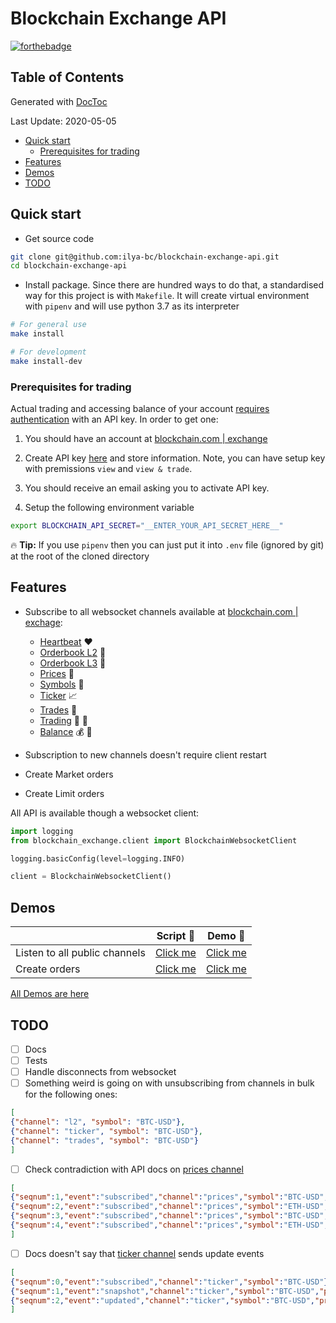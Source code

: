 # Blockchain Exchange API
[![forthebadge](https://forthebadge.com/images/badges/built-with-love.svg)](https://exchange.blockchain.com/)

<!-- START doctoc generated TOC please keep comment here to allow auto update -->
<!-- DON'T EDIT THIS SECTION, INSTEAD RE-RUN doctoc TO UPDATE -->

## Table of Contents
Generated with [DocToc](https://github.com/thlorenz/doctoc)

Last Update: 2020-05-05

- [Quick start](#quick-start)
  - [Prerequisites for trading](#prerequisites-for-trading)
- [Features](#features)
- [Demos](#demos)
- [TODO](#todo)

<!-- END doctoc generated TOC please keep comment here to allow auto update -->

## Quick start
-   Get source code
```bash
git clone git@github.com:ilya-bc/blockchain-exchange-api.git
cd blockchain-exchange-api
```

-   Install package. Since there are hundred ways to do that, a standardised way for this project is with `Makefile`. It will create virtual environment with `pipenv` and will use python 3.7 as its interpreter
```bash
# For general use
make install

# For development
make install-dev
```

### Prerequisites for trading
Actual trading and accessing balance of your account [requires authentication](https://exchange.blockchain.com/api/#authenticated-channels) with an API key. In order to get one:

1.  You should have an account at [blockchain.com | exchange](https://exchange.blockchain.com/)

1.  Create API key [here](https://exchange.blockchain.com/settings/api) and store information. Note, you can have setup key with premissions `view` and `view & trade`.

1.  You should receive an email asking you to activate API key.

1.  Setup the following environment variable
```bash
export BLOCKCHAIN_API_SECRET="__ENTER_YOUR_API_SECRET_HERE__"
```
:fire: **Tip:** If you use `pipenv` then you can just put it into `.env` file (ignored by git) at the root of the cloned directory

## Features
-   Subscribe to all websocket channels available at [blockchain.com | exchage](https://exchange.blockchain.com/api/#websocket-api):
    -   [Heartbeat](https://exchange.blockchain.com/api/#heartbeat) :hearts:
    -   [Orderbook L2](https://exchange.blockchain.com/api/#l2-order-book) :blue_book:
    -   [Orderbook L3](https://exchange.blockchain.com/api/#l3-order-book) :green_book:
    -   [Prices](https://exchange.blockchain.com/api/#prices) :atm:
    -   [Symbols](https://exchange.blockchain.com/api/#symbols) :symbols:
    -   [Ticker](https://exchange.blockchain.com/api/#ticker) :chart_with_upwards_trend:
    -   [Trades](https://exchange.blockchain.com/api/#trades) :currency_exchange:
    -   [Trading](https://exchange.blockchain.com/api/#trading) :bank: :closed_lock_with_key:
    -   [Balance](https://exchange.blockchain.com/api/#balances) :moneybag: :closed_lock_with_key:

-   Subscription to new channels doesn't require client restart
-   Create Market orders
-   Create Limit orders

All API is available though a websocket client:
```python
import logging
from blockchain_exchange.client import BlockchainWebsocketClient

logging.basicConfig(level=logging.INFO)

client = BlockchainWebsocketClient()
```


## Demos
|                               | Script :snake:   | Demo :movie_camera:    |
|-------------------------------|----------|----------|
| Listen to all public channels | [Click me](https://github.com/ilya-bc/blockchain-exchange-api/blob/master/examples/run-00-subscribe-to-public-channels.py) | [Click me](https://drive.google.com/open?id=1jw15dL1qMNJEGbnOsuhr6q0QQWhxLgjs) |
| Create orders                 | [Click me](https://github.com/ilya-bc/blockchain-exchange-api/blob/master/examples/run-01-subscribe-to-trading-channel.py) | [Click me](https://drive.google.com/open?id=1GP4n_JosneEKd38OYPtAuo_fDhIKHmDL) |

[All Demos are here](https://drive.google.com/open?id=1DXx-EFS6c0jdJlWgg6X7uwhzYbscuL8d)

## TODO
- [ ]   Docs
- [ ]   Tests
- [ ]   Handle disconnects from websocket
- [ ]   Something weird is going on with unsubscribing from channels in bulk for the following ones:
```json
[
{"channel": "l2", "symbol": "BTC-USD"},
{"channel": "ticker", "symbol": "BTC-USD"},
{"channel": "trades", "symbol": "BTC-USD"}
]
```
- [ ]   Check contradiction with API docs on [prices channel](https://exchange.blockchain.com/api/#prices)
```json
[
{"seqnum":1,"event":"subscribed","channel":"prices","symbol":"BTC-USD","granularity":60},
{"seqnum":2,"event":"subscribed","channel":"prices","symbol":"ETH-USD","granularity":60},
{"seqnum":3,"event":"subscribed","channel":"prices","symbol":"BTC-USD","granularity":300},
{"seqnum":4,"event":"subscribed","channel":"prices","symbol":"ETH-USD","granularity":300}
]
```
- [ ]   Docs doesn't say that [ticker channel](https://exchange.blockchain.com/api/#ticker) sends update events
```json
[
{"seqnum":0,"event":"subscribed","channel":"ticker","symbol":"BTC-USD"},
{"seqnum":1,"event":"snapshot","channel":"ticker","symbol":"BTC-USD","price_24h":8744.9,"volume_24h":155.77132628,"last_trade_price":8881.0},
{"seqnum":2,"event":"updated","channel":"ticker","symbol":"BTC-USD","price_24h":8754.8,"volume_24h":155.70446581}
]
```
